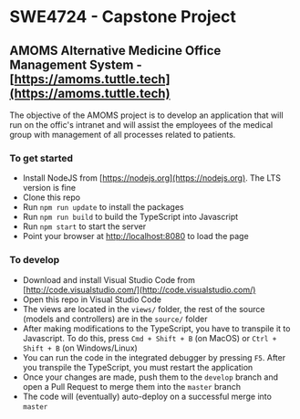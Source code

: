 # SWE4724 - Capstone Project
## AMOMS Alternative Medicine Office Management System - [https://amoms.tuttle.tech](https://amoms.tuttle.tech)
The objective of the AMOMS project is to develop an application that will run on the offic's intranet and will assist the employees of the medical group with management of all processes related to patients.

### To get started
- Install NodeJS from [https://nodejs.org](https://nodejs.org). The LTS version is fine
- Clone this repo
- Run `npm run update` to install the packages
- Run `npm run build` to build the TypeScript into Javascript
- Run `npm start` to start the server
- Point your browser at [http://localhost:8080](http://localhost:8080) to load the page

### To develop
- Download and install Visual Studio Code from [http://code.visualstudio.com/](http://code.visualstudio.com/)
- Open this repo in Visual Studio Code
- The views are located in the `views/` folder, the rest of the source (models and controllers) are in the `source/` folder
- After making modifications to the TypeScript, you have to transpile it to Javascript. To do this, press `Cmd + Shift + B` (on MacOS) or `Ctrl + Shift + B` (on Windows/Linux)
- You can run the code in the integrated debugger by pressing `F5`. After you transpile the TypeScript, you must restart the application
- Once your changes are made, push them to the `develop` branch and open a Pull Request to merge them into the `master` branch
- The code will (eventually) auto-deploy on a successful merge into `master`